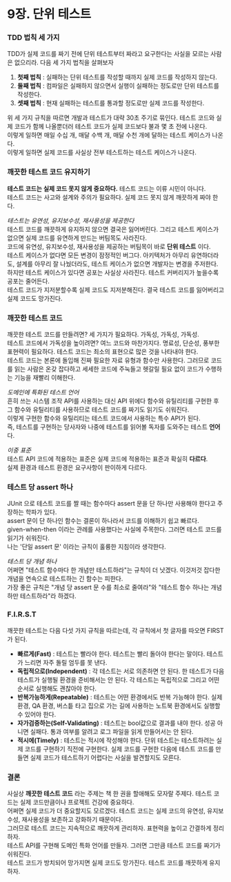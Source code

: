9장. 단위 테스트
===========

### TDD 법칙 세 가지
TDD가 실제 코드를 짜기 전에 단위 테스트부터 짜라고 요구한다는 사실을 모르는 사람은 없으리라. 다음 세 가지 법칙을 살펴보자  

1. **첫째 법칙** : 실패하는 단위 테스트를 작성할 때까지 실제 코드를 작성하지 않는다.  
2. **둘째 법칙** : 컴파일은 실패하지 않으면서 실행이 실패하는 정도로만 단위 테스트를 작성한다.  
3. **셋째 법칙** : 현재 실패하는 테스트를 통과할 정도로만 실제 코드를 작성한다.  

위 세 가지 규칙을 따르면 개발과 테스트가 대략 30초 주기로 묶인다. 테스트 코드와 실제 코드가 함께 나올뿐더러 테스트 코드가 실제 코드보다 불과 몇 초 전에 나온다.  
이렇게 일하면 매일 수십 개, 매달 수백 개, 매달 수천 개에 달하는 테스트 케이스가 나온다.  
이렇게 일하면 실제 코드를 사실상 전부 테스트하는 테스트 케이스가 나온다.  


### 깨끗한 테스트 코드 유지하기
**테스트 코드는 실제 코드 못지 않게 중요하다.** 테스트 코드는 이류 시민이 아니다.  
테스트 코드는 사고와 설계와 주의가 필요하다. 실제 코드 못지 않게 깨끗하게 짜야 한다.  

_테스트는 유연성, 유지보수성, 재사용성을 제공한다_  
테스트 코드를 깨끗하게 유지하지 않으면 결국은 잃어버린다. 그리고 테스트 케이스가 없으면 실제 코드를 유연하게 만드는 버팀목도 사라진다.  
코드에 유연성, 유지보수성, 재사용성을 제공하는 버팀목이 바로 **단위 테스트** 이다.  
테스트 케이스가 없다면 모든 변경이 잠정적인 버그다. 아키텍처가 아무리 유연하더라도, 설계를 아무리 잘 나눴더라도, 테스트 케이스가 없으면 개발자는 변경을 주저한다.  
하지만 테스트 케이스가 있다면 공포는 사실상 사라진다. 테스트 커버리지가 높을수록 공포는 줄어든다.  
테스트 코드가 지저분할수록 실제 코드도 지저분해진다. 결국 테스트 코드를 잃어버리고 실제 코드도 망가진다.  


### 깨끗한 테스트 코드
깨끗한 테스트 코드를 만들려면? 세 가지가 필요하다. 가독성, 가독성, 가독성.  
테스트 코드에서 가독성을 높이려면? 여느 코드와 마찬가지다. 명료성, 단순성, 풍부한 표현력이 필요하다. 테스트 코드는 최소의 표현으로 많은 것을 나타내야 한다.  
테스트 코드는 본론에 돌입해 진짜 필요한 자료 유형과 함수만 사용한다. 그러므로 코드를 읽는 사람은 온갖 잡다하고 세세한 코드에 주눅들고 헷갈릴 필요 없이 코드가 수행하는 기능을 재빨리 이해한다.  


_도메인에 특화된 테스트 언어_  
흔히 쓰는 시스템 조작 API를 사용하는 대신 API 위에다 함수와 유틸리티를 구현한 후 그 함수와 유틸리티를 사용하므로 테스트 코드를 짜기도 읽기도 쉬워진다.  
이렇게 구현한 함수와 유틸리티는 테스트 코드에서 사용하는 특수 API가 된다.  
즉, 테스트를 구현하는 당사자와 나중에 테스트를 읽어볼 독자를 도와주는 테스트 **언어** 다.  

_이중 표준_  
테스트 API 코드에 적용하는 표준은 실제 코드에 적용하는 표준과 확실히 **다르다**.  
실제 환경과 테스트 환경은 요구사항이 판이하게 다르다.  


### 테스트 당 assert 하나
JUnit 으로 테스트 코드를 짤 때는 함수마다 assert 문을 단 하나만 사용해야 한다고 주장하는 학파가 있다.  
assert 문이 단 하나인 함수는 결론이 하나라서 코드를 이해하기 쉽고 빠르다.  
given-when-then 이라는 관례를 사용했다는 사실에 주목한다. 그러면 테스트 코드를 읽기가 쉬워진다.  
나는 '단일 assert 문' 이라는 규칙이 훌륭한 지침이라 생각한다.  


_테스트 당 개념 하나_  
어쩌면 "테스트 함수마다 한 개념만 테스트하라"는 규칙이 더 낫겠다. 이것저것 잡다한 개념을 연속으로 테스트하는 긴 함수는 피한다.  
가장 좋은 규칙은 "개념 당 assert 문 수를 최소로 줄여라"와 "테스트 함수 하나는 개념 하만 테스트하라"라 하겠다.  


### F.I.R.S.T
깨끗한 테스트는 다음 다섯 가지 규칙을 따르는데, 각 규칙에서 첫 글자를 따오면 FIRST가 된다.  
 - **빠르게(Fast)** : 테스트는 빨라야 한다. 테스트는 빨리 돌아야 한다는 말이다. 테스트가 느리면 자주 돌릴 엄두를 못 낸다.  
 - **독립적으로(Independent)** : 각 테스트는 서로 의존하면 안 된다. 한 테스트가 다음 테스트가 실행될 환경을 준비해서는 안 된다. 각 테스트는 독립적으로 그리고 어떤 순서로 실행해도 괜찮아야 한다.
 - **반복가능하게(Repeatable)** : 테스트는 어떤 환경에서도 반복 가능해야 한다. 실제 환경, QA 환경, 버스틑 타고 집으로 가는 길에 사용하는 노트북 환경에서도 실행할 수 있어야 한다.  
 - **자가검증하는(Self-Validating)** : 테스트는 bool값으로 결과를 내야 한다. 성공 아니면 실패다. 통과 여부를 알려고 로그 파일을 읽게 만들어서는 안 된다.  
 - **적시에(Timely)** : 테스트는 적시에 작성해야 한다. 단위 테스트는 테스트하려는 실제 코드를 구현하기 직전에 구현한다. 실제 코드를 구현한 다음에 테스트 코드를 만들면 실제 코드가 테스트하기 어렵다는 사실을 발견할지도 모른다.  
 


### 결론
사실상 **깨끗한 테스트 코드** 라는 주제는 책 한 권을 할애해도 모자랄 주제다. 테스트 코드는 실제 코드만큼이나 프로젝트 건강에 중요하다.  
어쩌면 실제 코드가 더 중요할지도 모르겠다. 테스트 코드는 실제 코드의 유연성, 유지보수성, 재사용성을 보존하고 강화하기 때문이다.  
그러므로 테스트 코드는 지속적으로 깨끗하게 관리하자. 표현력을 높이고 간결하게 정리하자.  
테스트 API를 구현해 도메인 특화 언어를 만들자. 그러면 그만큼 테스트 코드를 짜기가 쉬워진다.  
테스트 코드가 방치되어 망가지면 실제 코드도 망가진다. 테스트 코드를 깨끗하게 유지하자.  

